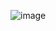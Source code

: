 ![image](https://user-images.githubusercontent.com/28672529/190033352-c3809cb6-ab11-4904-8f7c-5e1571430fc3.png)
